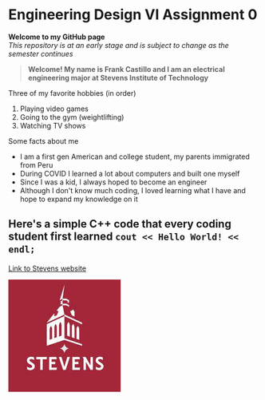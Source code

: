 # Engineering Design VI Assignment 0
**Welcome to my GitHub page**  
*This repository is at an early stage and is subject to change as the semester continues*  
>**Welcome! My name is Frank Castillo and I am an electrical engineering major at Stevens Institute of Technology**
>
Three of my favorite hobbies (in order)
1. Playing video games
2. Going to the gym (weightlifting)
3. Watching TV shows

Some facts about me  
- I am a first gen American and college student, my parents immigrated from Peru
- During COVID I learned a lot about computers and built one myself
- Since I was a kid, I always hoped to become an engineer
- Although I don't know much coding, I loved learning what I have and hope to expand my knowledge on it

Here's a simple C++ code that every coding student first learned
`cout << Hello World! << endl;`  
---
[Link to Stevens website](https://www.stevens.edu)

![Stevens logo](stevens_logo.jpg)
